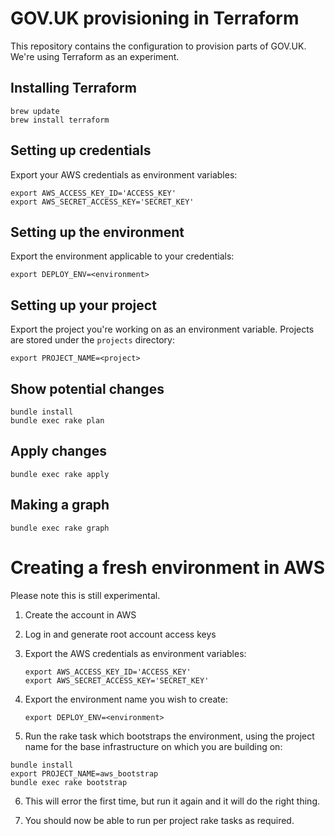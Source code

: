 # GOV.UK provisioning in Terraform

This repository contains the configuration to provision parts of GOV.UK.
We're using Terraform as an experiment.

## Installing Terraform

```
brew update
brew install terraform
```

## Setting up credentials

Export your AWS credentials as environment variables:

```
export AWS_ACCESS_KEY_ID='ACCESS_KEY'
export AWS_SECRET_ACCESS_KEY='SECRET_KEY'
```

## Setting up the environment

Export the environment applicable to your credentials:

```
export DEPLOY_ENV=<environment>
```

## Setting up your project

Export the project you're working on as an environment variable. Projects are
stored under the `projects` directory:

```
export PROJECT_NAME=<project>
```

## Show potential changes

```
bundle install
bundle exec rake plan
```

## Apply changes

```
bundle exec rake apply
```

## Making a graph

```
bundle exec rake graph
```

# Creating a fresh environment in AWS

Please note this is still experimental.

1. Create the account in AWS
2. Log in and generate root account access keys
3. Export the AWS credentials as environment variables:

   ```
   export AWS_ACCESS_KEY_ID='ACCESS_KEY'
   export AWS_SECRET_ACCESS_KEY='SECRET_KEY'
   ```

4. Export the environment name you wish to create:

   ```
   export DEPLOY_ENV=<environment>
   ```

5. Run the rake task which bootstraps the environment, using the project name
   for the base infrastructure on which you are building on:

  ```
  bundle install
  export PROJECT_NAME=aws_bootstrap
  bundle exec rake bootstrap
  ```

6. This will error the first time, but run it again and it will do the right
   thing.

7. You should now be able to run per project rake tasks as required.

